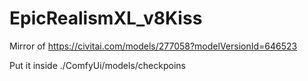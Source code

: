 # EpicRealismXL_v8Kiss
Mirror of https://civitai.com/models/277058?modelVersionId=646523

Put it inside ./ComfyUi/models/checkpoins
